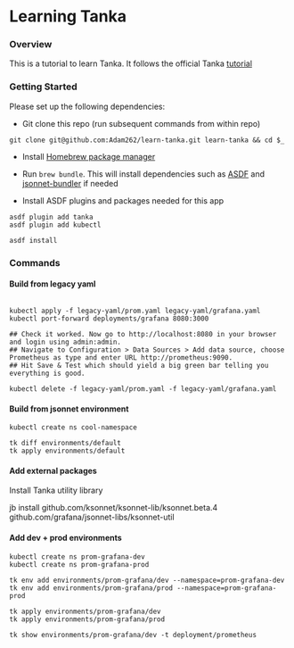 # Learning Tanka

### Overview
This is a tutorial to learn Tanka. It follows the official Tanka [tutorial](https://tanka.dev/)

### Getting Started
Please set up the following dependencies:

* Git clone this repo (run subsequent commands from within repo)

```
git clone git@github.com:Adam262/learn-tanka.git learn-tanka && cd $_

```

* Install [Homebrew package manager](https://docs.brew.sh/Installation)

* Run `brew bundle`. This will install dependencies such as [ASDF](https://github.com/asdf-vm/asdf) and [jsonnet-bundler](https://github.com/jsonnet-bundler/jsonnet-bundler) if needed

* Install ASDF plugins and packages needed for this app
```
asdf plugin add tanka
asdf plugin add kubectl

asdf install
```

### Commands

#### Build from legacy yaml

```

kubectl apply -f legacy-yaml/prom.yaml legacy-yaml/grafana.yaml
kubectl port-forward deployments/grafana 8080:3000

## Check it worked. Now go to http://localhost:8080 in your browser and login using admin:admin.
## Navigate to Configuration > Data Sources > Add data source, choose Prometheus as type and enter URL http://prometheus:9090.
## Hit Save & Test which should yield a big green bar telling you everything is good.

kubectl delete -f legacy-yaml/prom.yaml -f legacy-yaml/grafana.yaml
```

#### Build from jsonnet environment

```
kubectl create ns cool-namespace

tk diff environments/default
tk apply environments/default
```

#### Add external packages

Install Tanka utility library

jb install github.com/ksonnet/ksonnet-lib/ksonnet.beta.4 github.com/grafana/jsonnet-libs/ksonnet-util

#### Add dev + prod environments

```
kubectl create ns prom-grafana-dev
kubectl create ns prom-grafana-prod

tk env add environments/prom-grafana/dev --namespace=prom-grafana-dev
tk env add environments/prom-grafana/prod --namespace=prom-grafana-prod

tk apply environments/prom-grafana/dev
tk apply environments/prom-grafana/prod

tk show environments/prom-grafana/dev -t deployment/prometheus
```
